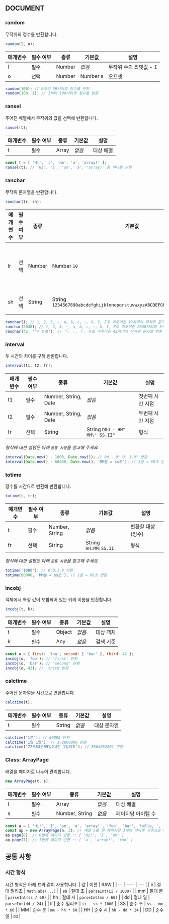 ## DOCUMENT

### random

무작위의 정수를 반환합니다.

``` js
random(l, o);
```

| 매개변수 | 필수 여부 | 종류 | 기본값 | 설명 |
| -------- | --------- | ---- | ------ | ---- |
| l | 필수 | Number | *없음* | 무작위 수의 최댓값 - 1 |
| o | 선택 | Number | Number `0` | 오프셋 |

``` js
random(100); // 0부터 99사이의 정수를 반환
random(100, 1); // 1부터 100사이의 정수를 반환
```


### ransel

주어진 배열에서 무작위의 값을 선택해 반환합니다.

``` js
ransel(t);
```

| 매개변수 | 필수 여부 | 종류 | 기본값 | 설명 |
| -------- | --------- | ---- | ------ | ---- |
| t | 필수 | Array | *없음* | 대상 배열 |

``` js
const t = [ 'Hi', 'i', 'am', 'a', 'array!' ];
ransel(t); // 'Hi', 'i', 'am', 'a', 'array!' 중 하나를 반환
```


### ranchar

무작위 문자열을 반환합니다.

``` js
ranchar(lr, sh);
```

| 매개변수 | 필수 여부 | 종류 | 기본값 | 설명 |
| -------- | --------- | ---- | ------ | ---- |
| lr | 선택 | Number | Number `10` | 문자열의 길이 |
| sh | 선택 | String | String `1234567890abcdefghijklmnopqrstuvwxyzABCDEFGHIJKLMNOPQRSTUVWXYZ` | 문자표 |

``` js
ranchar(); // 1, 2, 3, ~, a, b, c, ~, X, Y, Z로 이루어진 10자리의 무작위 문자열 반환
ranchar(2048); // 1, 2, 3, ~, a, b, c, ~, X, Y, Z로 이루어진 2048자리의 무작위 문자열 반환
ranchar(42, 'ㄱㄴㄷㄹ'); // ㄱ, ㄴ, ㄷ, ㄹ로 이루어진 42자리의 무작위 문자열 반환
```


### interval

두 시간의 차이를 구해 반환합니다.

``` js
interval(t1, t2, fr);
```

| 매개변수 | 필수 여부 | 종류 | 기본값 | 설명 |
| -------- | --------- | ---- | ------ | ---- |
| t1 | 필수 | Number, String, Date | *없음* | 첫번째 시간 지점 |
| t2 | 필수 | Number, String, Date | *없음* | 두번째 시간 지점 |
| fr | 선택 | String | String `DDd - HH° MM\' SS.II"` | 형식 |

*형식에 대한 설명은 아래 `공통 사항`을 참고해 주세요.*

``` js
interval(Date.now() - 1000, Date.now()); // 0d - 0° 0' 1.0" 반환
interval(Date.now() - 60000, Date.now(), 'MM분 = ss초'); // 1분 = 60초 반환
```


### totime

정수를 시간으로 변환해 반환합니다.

``` js
totime(t, fr);
```

| 매개변수 | 필수 여부 | 종류 | 기본값 | 설명 |
| -------- | --------- | ---- | ------ | ---- |
| t | 필수 | Number, String | *없음* | 변환할 대상 (정수) |
| fr | 선택 | String | String `HH:MM:SS.II` | 형식 |

*형식에 대한 설명은 아래 `공통 사항`을 참고해 주세요.*

``` js
totime('1000'); // 0:0:1.0 반환
totime(60000, 'MM분 = ss초'); // 1분 = 60초 반환
```


### incobj

객체에서 특정 값이 포함되어 있는 키의 이름을 반환합니다.

``` js
incobj(t, k);
```

| 매개변수 | 필수 여부 | 종류 | 기본값 | 설명 |
| -------- | --------- | ---- | ------ | ---- |
| t | 필수 | Object | *없음* | 대상 객체 |
| k | 필수 | Any | *없음* | 검색 기준 |

``` js
const o = { first: 'foo', second: [ 'bar' ], third: 42 };
incobj(o, 'foo'); // 'first' 반환
incobj(o, 'bar'); // 'second' 반환
incobj(o, 42); // 'third 반환
```


### calctime

주어진 문자열을 시간으로 변환합니다.

```js
calctime(t);
```

| 매개변수 | 필수 여부 | 종류 | 기본값 | 설명 |
| -------- | --------- | ---- | ------ | ---- |
| t | 필수 | String | *없음* | 대상 문자열 |

``` js
calctime('1분'); // 60000 반환
calctime('1일 1일'); // 172800000 반환
calctime('72초53분99일2시간 1밀리초'); // 8564052001 반환
```


### Class: ArrayPage

배열을 페이지로 나누어 관리합니다.

``` js
new ArrayPage(t, s);
```

| 매개변수 | 필수 여부 | 종류 | 기본값 | 설명 |
| -------- | --------- | ---- | ------ | ---- |
| t | 필수 | Array | *없음* | 대상 배열 |
| s | 필수 | Number, String | *없음* | 페이지당 아이템 수 |

``` js
const a = [ 'Hi!', 'I', 'am', 'a', 'array!', 'foo', 'bar', 'Hello, ', 'world!', 'hahaha' ];
const ap = new ArrayPage(a, 3); // 배열 a를 한 페이지당 3개의 아이템 기준으로 나눔
ap.page(0); // 0번째 페이지 반환 :: [ 'Hi!', 'I', 'am' ]
ap.page(1); // 1번째 페이지 반환 :: [ 'a', 'array!', 'foo' ]
```


## 공통 사항

### 시간 형식
시간 형식은 아래 표와 같이 사용합니다.
| 값 | 이름 | RAW |
| -- | ---- | --- |
| ii | 절대 밀리초 | `Math.abs(...)` |
| ss | 절대 초 | `parseInt(ii / 1000)` |
| mm | 절대 분 | `parseInt(ss / 60)` |
| hh | 절대 시 | `parseInt(mm / 60)` |
| dd | 절대 일 | `parseInt(dd / 24)` |
| II | 순수 밀리초 | `ii - ss * 1000` |
| SS | 순수 초 | `ss - mm * 60` |
| MM | 순수 분 | `mm - hh * 60` |
| HH | 순수 시 | `hh - dd * 24` |
| DD | 순수 일 | `dd` |